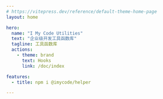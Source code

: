 ```yaml
---
# https://vitepress.dev/reference/default-theme-home-page
layout: home

hero:
  name: "I My Code Utilities"
  text: "企业级开发工具函数库"
  tagline: 工具函数库
  actions:
    - theme: brand
      text: Hooks
      link: /doc/index

features:
  - title: npm i @imycode/helper

---
```


